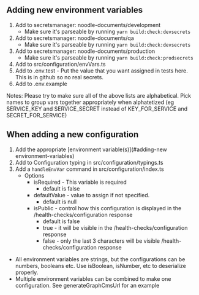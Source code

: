 ## Adding new environment variables
1. Add to secretsmanager: noodle-documents/development
   - Make sure it's parseable by running `yarn build:check:devsecrets`
1. Add to secretsmanager: noodle-documents/qa
   - Make sure it's parseable by running `yarn build:check:devsecrets`
1. Add to secretsmanager: noodle-documents/production
   - Make sure it's parseable by running `yarn build:check:prodsecrets`
1. Add to src/configuration/envVars.ts
1. Add to .env.test - Put the value that you want assigned in tests here. This is in github so no real secrets.
1. Add to .env.example

Notes:
Please try to make sure all of the above lists are alphabetical.
Pick names to group vars together appropriately when alphatetized (eg SERVICE_KEY and SERVICE_SECRET instead of KEY_FOR_SERVICE and SECRET_FOR_SERVICE)

## When adding a new configuration
1. Add the appropriate [environment variable(s)](#adding-new environment-variables)
1. Add to Configuration typing in src/configuration/typings.ts
1. Add a `handleEnvVar` command in src/configuration/index.ts
   - Options
     - isRequired - This variable is required
        - default is false
     - defaultValue - value to assign if not specified.
        - default is null
     - isPublic - control how this configuration is displayed in the /health-checks/configuration response
        - default is false
        - true - it will be visible in the /health-checks/configuration response
        - false - only the last 3 characters will be visible /health-checks/configuration response
  - All environment variables are strings, but the configurations can be numbers, booleans etc. Use isBoolean, isNumber, etc to deserialize properly.
  - Multiple environment variables can be combined to make one configuration. See generateGraphCmsUrl for an example
